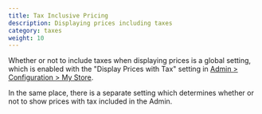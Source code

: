 ```yaml
---
title: Tax Inclusive Pricing 
description: Displaying prices including taxes
category: taxes
weight: 10
---
```


Whether or not to include taxes when displaying prices is a global setting, which is enabled with the "Display Prices with Tax" setting in [Admin > Configuration > My Store](/user/admin_pages/configuration/configuration_mystore/).

In the same place, there is a separate setting which determines whether or not to show prices with tax included in the Admin. 


